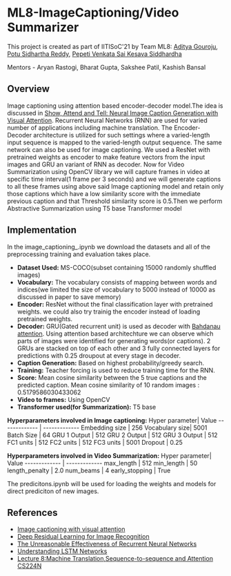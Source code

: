 # ML8-ImageCaptioning/Video Summarizer
This project is created as part of IITISoC'21 by Team ML8: [Aditya Gouroju](https://github.com/StrawHat369), [Potu Sidhartha Reddy](https://github.com/sid521), [Pepeti Venkata Sai Kesava Siddhardha](https://github.com/pepetikesavasiddhardha)

Mentors - Aryan Rastogi, Bharat Gupta, Sakshee Patil, Kashish Bansal
## Overview
Image captioning using attention based encoder-decoder model.The idea is discussed in [Show, Attend and Tell: Neural Image Caption Generation with Visual Attention](https://arxiv.org/abs/1502.03044). Recurrent Neural Networks (RNN) are used for varied number of applications including machine translation. The Encoder-Decoder architecture is utilized for such settings where a varied-length input sequence is mapped to the varied-length output sequence. The same network can also be used for image captioning. We used a ResNet with pretrained weights as encoder to make feature vectors from the input images and GRU an variant of RNN as decoder.
Now for Video Summarization using OpenCV library we will capture frames in video at specific time interval(1 frame per 3 seconds) and we will generate captions to all these frames using above said Image captioning model and retain only those captions which have a low similarity score with the immediate previous caption and that Threshold similarity score is 0.5.Then we perform Abstractive Summarization using T5 base Transformer model

## Implementation
In the image_captioning_.ipynb we download the datasets and all of the preprocessing training and evaluation takes place.
- **Dataset Used:** MS-COCO(subset containing 15000 randomly shuffled images)
- **Vocabulary:** The vocabulary consists of mapping between words and indices(we limited the size of vocabulary to 5000 instead of 10000 as discussed in paper to save memory)
- **Encoder:** ResNet without the final classification layer with pretrained weights. we could also try trainig the encoder instead of loading pretrained weights.
- **Decoder:** GRU(Gated recurrent unit) is used as decoder with [Bahdanau attention](https://arxiv.org/pdf/1409.0473.pdf). Using attention based architechture we can observe which parts of images were identified for generating words(or captions). 2 GRUs are stacked on top of each other and 3 fully connected layers for predictions with 0.25 droupout at every stage in decoder.
- **Caption Generation:** Based on highest probability/greedy search.
- **Training:** Teacher forcing is used to reduce training time for the RNN.
- **Score:** Mean cosine similarity between the 5 true captions and the predicted caption. Mean cosine similarity of 10 random images :  0.5179586030433062
- **Video to frames:** Using OpenCV
- **Transformer used(for Summarization):** T5 base

**Hyperparameters involved in Image captioning:**
Hyper parameter| Value
-------------  | -------------
Embedding size |   256
Vocabulary size|   5001
Batch Size     |   64
GRU 1 Output   |   512
GRU 2 Output   |   512
GRU 3 Output   |   512
FC1 units      |   512
FC2 units      |   512
FC3 units      |   5001
Dropout        |   0.25

**Hyperparameters involved in Video Summarization:**
Hyper parameter| Value
-------------  | -------------
max_length     |   512
min_length     |   50
length_penalty |   2.0
num_beams      |   4
early_stopping |   True

The predicitons.ipynb will be used for loading the weights and models for direct prediciton of new images.

## References
- [ Image captioning with visual attention ](https://www.tensorflow.org/tutorials/text/image_captioning)
- [Deep Residual Learning for Image Recognition](https://arxiv.org/pdf/1512.03385.pdf)
- [The Unreasonable Effectiveness of Recurrent Neural Networks](http://karpathy.github.io/2015/05/21/rnn-effectiveness/)
- [Understanding LSTM Networks](https://colah.github.io/posts/2015-08-Understanding-LSTMs/)
- [Lecture 8:Machine Translation,Sequence-to-sequence and Attention CS224N](http://web.stanford.edu/class/cs224n/slides/cs224n-2019-lecture08-nmt.pdf)
